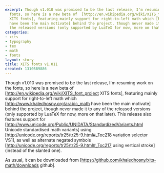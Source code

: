 ```yaml
---
excerpt: Though v1.010 was promised to be the last release, I'm resuming work on the
  fonts, so here is a new beta of  [http://en.wikipedia.org/wiki/XITS_font_project
  XITS fonts], featuring mainly support for right-to-left math which [http://www.khaledhosny.org/arabic_math
  have been the main motivate] behind the project, though never made it to any of
  the released versions (only supported by LuaTeX for now, more on that later).
categories:
- xits
- typography
- tex
- math
- fonts
layout: story
title: XITS fonts v1.011
created: 1310589886
---
```

Though v1.010 was promised to be the last release, I'm resuming work on the fonts, so here is a new beta of  [http://en.wikipedia.org/wiki/XITS_font_project XITS fonts], featuring mainly support for right-to-left math which [http://www.khaledhosny.org/arabic_math have been the main motivate] behind the project, though never made it to any of the released versions (only supported by LuaTeX for now, more on that later). This release also features support for [http://www.unicode.org/Public/UNIDATA/StandardizedVariants.html Unicode standardised math variants] using [http://unicode.org/reports/tr25/tr25-9.html#_Toc218 variation selector VS1], as well as alternate negated symbols [http://unicode.org/reports/tr25/tr25-9.html#_Toc217 using vertical stroke] (instead of the slanted one).

As usual, it can be downloaded from [https://github.com/khaledhosny/xits-math/downloads github].
